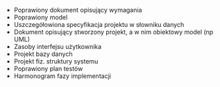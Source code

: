 - Poprawiony dokument opisujący wymagania
- Poprawiony model
- Uszczegółowiona specyfikacja projektu w słowniku danych
- Dokument opisujący stworzony projekt, a w nim obiektowy model (np UML)
- Zasoby interfejsu użytkownika
- Projekt bazy danych
- Projekt fiz. struktury systemu
- Poprawiony plan testów
- Harmonogram fazy implementacji